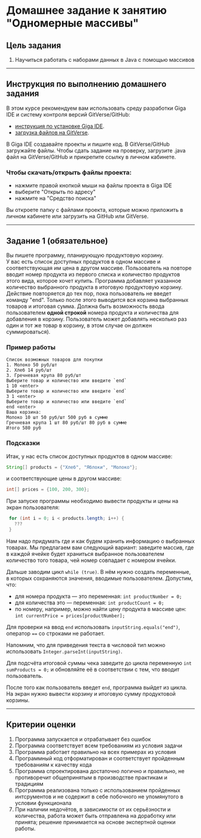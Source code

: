 # Домашнее задание к занятию "Одномерные массивы"

## Цель задания

1. Научиться работать с наборами данных в Java с помощью массивов

------

## Инструкция по выполнению домашнего задания

В этом курсе рекомендуем вам использовать среду разработки Giga IDE и систему контроля версий GitVerse/GitHub:

- [инструкция по установке Giga IDE](https://gitverse.ru/netology/Instructions/content/master/GigaIDE/installation.md).
- [загрузка файлов на GitVerse](https://netospace.ru/drive/d/s/11xdm1agxRe2dwMDGrLExhoukySBNewg/91RB2G9FteFqXCvbnoGY3Jp-09EyPCaR-cL1AP0IoBAw).
  
В Giga IDE создавайте проекты и пишите код. В GitVerse/GitHub загружайте файлы.
Чтобы сдать задание на проверку, загрузите .java файл на GitVerse/GitHub и прикрепите ссылку в личном кабинете.

### Чтобы скачать/открыть файлы проекта:

- нажмите правой кнопкой мыши на файлы проекта в Giga IDE
- выберите "Открыть по адресу"
- нажмите на "Средство поиска"

Вы откроете папку с файлами проекта, которые можно приложить в личном кабинете или загрузить на GitHub или GitVerse.

------

## Задание 1 (обязательное)

Вы пишете программу, планирующую продуктовую корзину.  
У вас есть список доступных продуктов в одном массиве и соответствующая им цена в другом массиве.
Пользователь на повторе вводит номер продукта из первого списка и количество продуктов этого вида, которое хочет купить. 
Программа добавляет указанное количество выбранного продукта в итоговую продуктовую корзину. 
Действие повторяется до тех пор, пока пользователь не введет команду "end".
Только после этого выводится вся корзина выбранных товаров и итоговая сумма.
Должна быть возможность ввода пользователем **одной строкой** номера продукта и количества для добавления в корзину.
Пользователь может добавлять несколько раз один и тот же товар в корзину, в этом случае он должен суммироваться).

### Пример работы
```
Список возможных товаров для покупки
1. Молоко 50 руб/шт
2. Хлеб 14 руб/шт
3. Гречневая крупа 80 руб/шт
Выберите товар и количество или введите `end`
1 10 <enter>
Выберите товар и количество или введите `end`
3 1 <enter>
Выберите товар и количество или введите `end`
end <enter>
Ваша корзина:
Молоко 10 шт 50 руб/шт 500 руб в сумме
Гречневая крупа 1 шт 80 руб/шт 80 руб в сумме
Итого 580 руб
```

### Подсказки
Итак, у нас есть список доступных продуктов в одном массиве:
```java
String[] products = {"Хлеб", "Яблоки", "Молоко"}; 
```
и соответствующие цены в другом массиве:
```java
int[] prices = {100, 200, 300};
```

При запуске программы необходимо вывести продукты и цены на экран пользователя:
```java
 for (int i = 0; i < products.length; i++) {
   ???
 }
```

Нам надо придумать где и как будем хранить информацию о выбранных товарах. Мы предлагаем вам следующий вариант: заведите массив, где в каждой ячейке будет храниться выбранное пользователем количество того товара, чей номер совпадает с номером ячейки.

Дальше заводим цикл `while (true)`. В нём нужно создать переменные, в которых сохраняются значения, вводимые пользователем. Допустим, что:

* для номера продукта — это переменная: ```int productNumber = 0;```
* для количества это — переменная: ```int productCount = 0;```
* по номеру, например, можно найти цену продукта в массиве цен: `int currentPrice = prices[productNumber];`

Для проверки на ввод `end` использовать `inputString.equals("end")`, оператор `==` со строками не работает.

Напомним, что для приведения текста в числовой тип можно использовать `Integer.parseInt(inputString)`.

Для подсчёта итоговой суммы чека заведите до цикла переменную `int sumProducts = 0;` и обновляйте её в соответствии с тем, что вводит пользователь. 

После того как пользователь введет `end`, программа выйдет из цикла. На экран нужно вывести корзину и итоговую сумму продуктовой корзины.

------


## Критерии оценки

1. Программа запускается и отрабатывает без ошибок
2. Программа соответствует всем требованиям из условия задачи
3. Программа работает правильно на всех примерах из условия
4. Программный код отформатирован и соответствует пройденным требованиям к качеству кода
5. Программа спроектирована достаточно логично и правильно, не противоречит общепринятым в производстве практикам и традициям
6. Программа реализована только с использованием пройденных интсрументов и не содержит в себе побочного не упомянутого в условии функционала
7. При наличии недочётов, в зависимости от их серьёзности и количества, работа может быть отправлена на доработку или принята; решение принимается на основе экспертной оценки работы.
